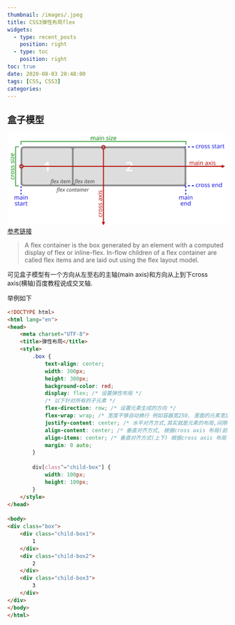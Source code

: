 ```yaml
---
thumbnail: /images/.jpeg
title: CSS3弹性布局flex
widgets:
  - type: recent_posts
    position: right
  - type: toc
    position: right
toc: true
date: 2020-08-03 20:48:00
tags: [CSS, CSS3]
categories:
---
```


## 盒子模型
![弹性布局](CSS3弹性布局flex/flex-direction-terms.svg)
[参考链接](https://www.w3.org/TR/2018/CR-css-flexbox-1-20181119/#box-model)

> A flex container is the box generated by an element with a computed display of flex or inline-flex. In-flow children of a flex container are called flex items and are laid out using the flex layout model.

<!-- more -->

可见盒子模型有一个方向从左至右的主轴(main axis)和方向从上到下cross axis(横轴)百度教程说成交叉轴.

举例如下
```html
<!DOCTYPE html>
<html lang="en">
<head>
    <meta charset="UTF-8">
    <title>弹性布局</title>
    <style>
        .box {
            text-align: center;
            width: 300px;
            height: 300px;
            background-color: red;
            display: flex; /* 设置弹性布局 */
            /* 以下针对所有的子元素 */
            flex-direction: row; /* 设置元素生成的方向 */
            flex-wrap: wrap; /* 宽度不够自动换行 例如容器宽250, 里面的元素宽度总和300 */
            justify-content: center; /* 水平对齐方式,其实就是元素的布局,间隙等等,围绕main axis */
            align-content: center; /* 垂直对齐方式, 根据cross axis 布局(前提是多行的情况下) */
            align-items: center; /* 垂直对齐方式(上下) 根据cross axis 布局 */
            margin: 0 auto;
        }

        div[class^="child-box"] {
            width: 100px;
            height: 100px;
        }
    </style>
</head>

<body>
<div class="box">
    <div class="child-box1">
        1
    </div>
    <div class="child-box2">
        2
    </div>
    <div class="child-box3">
        3
    </div>
</div>
</body>
</html>
```